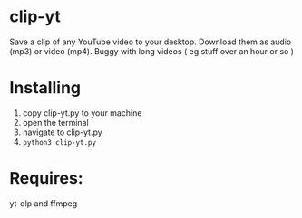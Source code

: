 # clip-yt
Save a clip of any YouTube video to your desktop. Download them as audio (mp3) or video (mp4).
Buggy with long videos ( eg stuff over an hour or so )

# Installing
1. copy clip-yt.py to your machine
2. open the terminal
3. navigate to clip-yt.py
4. `python3 clip-yt.py`

# Requires:
yt-dlp and ffmpeg

